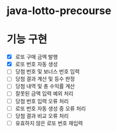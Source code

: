 # java-lotto-precourse

# 기능 구현
- [x] 로또 구매 금액 발행
- [x] 로또 번호 자동 생성
- [ ] 당첨 번호 및 보너스 번호 입력
- [ ] 당첨 결과 계산 및 등수 판정
- [ ] 당첨 내역 및 총 수익률 계산
- [ ] 잘못된 금액 입력 예외 처리
- [ ] 당첨 번호 입력 오류 처리
- [ ] 로또 번호 자동 생성 중 오류 처리
- [ ] 당첨 결과 비교 오류 처리
- [ ] 유효하지 않은 로또 번호 재입력